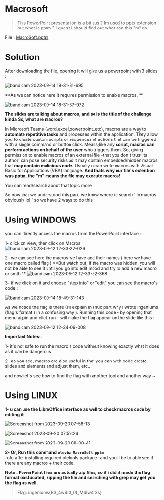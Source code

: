 # Macrosoft

> This PowerPoint presentation is a bit sus ? Im used to pptx extension but what is pptm ?
> I guess i should find out what can this "m" do

File : [MacroSoft.pptm](MacroSoft.pptm)

# Solution

After downloading the file, opening it will give us a powerpoint with 3 slides : 

![bandicam 2023-09-14 18-31-31-695](https://github.com/shadow1004/Ingeniums-Internal-CTF-2023-writeups/assets/68519098/2d53f6a9-f0fb-4e3e-aea2-e91035bfc5a4)

**As we can notice here it requires permission to enable macros. **

![bandicam 2023-09-14 18-31-37-972](https://github.com/shadow1004/Ingeniums-Internal-CTF-2023-writeups/assets/68519098/680a2e1d-7964-409a-aa8a-175d8ea3d381)

**The slides are talking about macros, and so is the title of the challenge kinda** 
**So, what are macros?**

In Microsoft Teams (word,excel,powerpoint..etc), macros are a way to **automate repetitive tasks** and processes within the application. They allow you to create custom scripts or sequences of actions that can be triggered with a single command or button click.
Means;like any **script, macros can perform actions on behalf of the user** who triggers them.
So, giving permission to enable macros of an external file -that you don't trust its author' can pose security risks as it may contain embedded/hidden macros that **may contain malicious code.**
Usually u can write macros with Visual Basic for Applications (VBA) language.
**And thats why our file's extention was pptm, the "m" means the file may execute macros!**

You can read/search about that topic more

So now that we understood this part, we know where to search ' in macros obviously lol ' so we have 2 ways to do this :

# Using WINDOWS

you can directly access the macros from the PowerPoint interface : 

1- click on view, then click on Macros
![bandicam 2023-09-12 12-33-22-026](https://github.com/shadow1004/Ingeniums-Internal-CTF-2023-writeups/assets/68519098/294a0d67-8df4-41dd-8a0d-59c7b8634586)

2- we can see here the macros we have and their names ( here we have one macro called flag ) 
**But watch out, if the macro was hidden, you will not be able to see it until you go into edit mood and try to add a new macro or smth **
![bandicam 2023-09-12 12-33-52-368](https://github.com/shadow1004/Ingeniums-Internal-CTF-2023-writeups/assets/68519098/f4ffa3d0-227b-4eb0-941a-add372cf159d)

3- if we click on it and choose "step into" or "edit" you can see the macro's code : 

![bandicam 2023-09-14 18-49-31-143](https://github.com/shadow1004/Ingeniums-Internal-CTF-2023-writeups/assets/68519098/6ee74280-2638-445c-9f86-65b5fc4181fc)

As we notice the flag is there (I'll explain in linux part why i wrote ingeniums (flag's format ) in a confusing way ).
Running this code - by opening that menu again and click run - will make the flag appear on the slide like this : 

![bandicam 2023-09-12 12-34-09-008](https://github.com/shadow1004/Ingeniums-Internal-CTF-2023-writeups/assets/68519098/b90ecdfd-8cb1-480b-8d30-ffff4a181e9c)

**Important Notes:**.

1- it's not safe to run the macro's code without knowing exactly what it does as it can be dangerous

2- as you see, macros are also useful in that you can with code create slides and elements and adjust them, etc..

and now let's see how to find the flag with another tool and another way ~

# Using LINUX

**1- u can use the LibreOffice interface as well to check macros code by editing it:**

![Screenshot from 2023-09-20 07-58-13](https://github.com/shadow1004/Ingeniums-Internal-CTF-2023-writeups/assets/68519098/40731a33-b233-4ded-8239-bd16bfe2ec7a)

![Screenshot 2023-09-20 07:59:24](https://github.com/shadow1004/Ingeniums-Internal-CTF-2023-writeups/assets/68519098/a372caa4-fd17-49ff-b009-717fe24de8b2)

![Screenshot from 2023-09-20 08-00-41](https://github.com/shadow1004/Ingeniums-Internal-CTF-2023-writeups/assets/68519098/3f3270a4-9898-40ad-92cc-7f0119106645)


**2- Or, Run this command `olevba MacroSoft.pptm ` <br>**
-ofc after installing required oletools package- and you'll be to able see if there are any macros + their code.

  **Note : PowerPoint files are actually zip files, so if i didnt made the flag format obsfucated, zipping the file and searching with grep may get you the flag as well.**

>Flag: ingeniums{B3_4w4r3_0f_M4lw4r3s}


